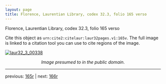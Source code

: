 ```yaml
---
layout: page
title: Florence, Laurentian Library, codex 32.3, folio 165 verso
---
```


Florence, Laurentian Library, codex 32.3, folio 165 verso

Cite this object as `urn:cite2:citelaur:laur32pages.v1:165v`.  The full image is linked to a citation tool you can use to cite regions of the image.

[![laur32_3_00338](http://www.homermultitext.org/iipsrv?IIIF=/project/homer/pyramidal/deepzoom/citelaur/laur32imgs/v1/laur32_3_00338.tif/full/800,/0/default.jpg)](http://www.homermultitext.org/ict2/?urn=urn:cite2:citelaur:laur32imgs.v1:laur32_3_00338) 

<p style="text-align: center; font-style: italic;">Image presumed to in the public domain.</p>

---

previous: [165r](../165r/) | next: [166r](../166r/)